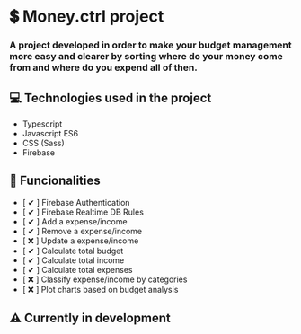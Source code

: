 # 💲 Money.ctrl project

### A project developed in order to make your budget management more easy and clearer by sorting where do your money come from and where do you expend all of then.

## 💻 Technologies used in the project

- Typescript 
- Javascript ES6 
- CSS (Sass) 
- Firebase 

## 🔧 Funcionalities

- [ ✔ ] Firebase Authentication
- [ ✔ ] Firebase Realtime DB Rules
- [ ✔ ] Add a expense/income
- [ ✔ ] Remove a expense/income
- [ ❌ ] Update a expense/income
- [ ✔ ] Calculate total budget
- [ ✔ ] Calculate total income
- [ ✔ ] Calculate total expenses
- [ ❌ ] Classify expense/income by categories
- [ ❌ ] Plot charts based on budget analysis 

## ⚠ Currently in development
